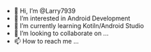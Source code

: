 - 👋 Hi, I’m @Larry7939
- 👀 I’m interested in Android Development
- 🌱 I’m currently learning Kotiln/Android Studio
- 💞️ I’m looking to collaborate on ...
- 📫 How to reach me ...

<!---
ParkJiHun7939/ParkJiHun7939 is a ✨ special ✨ repository because its `README.md` (this file) appears on your GitHub profile.
You can click the Preview link to take a look at your changes.
--->
